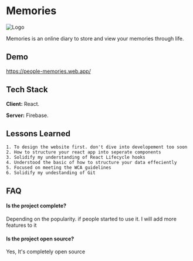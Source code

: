 
# Memories
 ![Logo](https://people-memories.web.app/static/media/lgoo.8909139bac1b10524549.png)


Memories is an online diary to store and view your memories through life.


## Demo

https://people-memories.web.app/

## Tech Stack

**Client:** React.

**Server:** Firebase.


## Lessons Learned

    1. To design the website first. don't dive into developement too soon
    2. How to structure your react app into seperate components 
    3. Solidify my understanding of React Lifecycle hooks
    4. Understood the basic of how to structure your data effeciently
    5. Focused on meeting the WCA guidelines
    6. Solidify my undestanding of Git

## FAQ

#### Is the project complete?
Depending on the popularity. if people started to use it. I will add more features to it

#### Is the project open source?
Yes, It's completely open source
